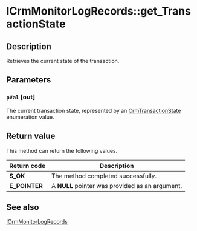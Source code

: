 # ICrmMonitorLogRecords::get_TransactionState

## Description

Retrieves the current state of the transaction.

## Parameters

### `pVal` [out]

The current transaction state, represented by an [CrmTransactionState](https://learn.microsoft.com/windows/desktop/api/comsvcs/ne-comsvcs-crmtransactionstate) enumeration value.

## Return value

This method can return the following values.

| Return code | Description |
| --- | --- |
| **S_OK** | The method completed successfully. |
| **E_POINTER** | A **NULL** pointer was provided as an argument. |

## See also

[ICrmMonitorLogRecords](https://learn.microsoft.com/windows/desktop/api/comsvcs/nn-comsvcs-icrmmonitorlogrecords)